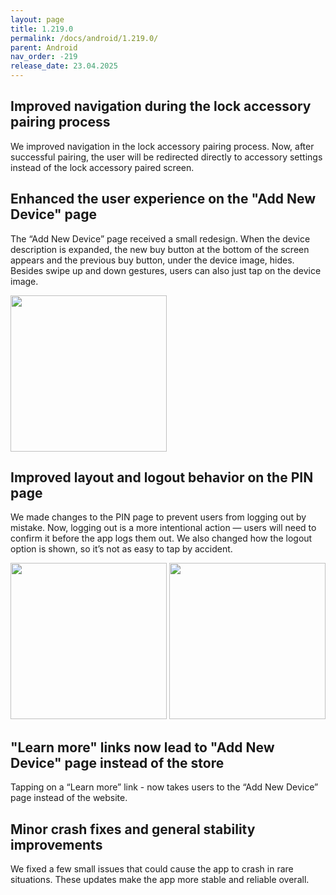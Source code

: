 ```yaml
---
layout: page
title: 1.219.0
permalink: /docs/android/1.219.0/
parent: Android
nav_order: -219
release_date: 23.04.2025
---
```


## Improved navigation during the lock accessory pairing process
We improved navigation in the lock accessory pairing process. Now, after successful pairing, the user will be redirected directly to accessory settings instead of the lock accessory paired screen.

## Enhanced the user experience on the "Add New Device" page
The “Add New Device” page received a small redesign. When the device description is expanded, the new buy button at the bottom of the screen appears and the previous buy button, under the device image, hides. Besides swipe up and down gestures, users can also just tap on the device image.

<img src="/tedee-release-notes/docs/android/assets/1.219.0_add_new_device_page_buy_button.png" width="250">

## Improved layout and logout behavior on the PIN page
We made changes to the PIN page to prevent users from logging out by mistake. Now, logging out is a more intentional action — users will need to confirm it before the app logs them out. We also changed how the logout option is shown, so it’s not as easy to tap by accident.

<img src="/tedee-release-notes/docs/android/assets/1.219.0_pin_page.png" width="250">
<img src="/tedee-release-notes/docs/android/assets/1.219.0_forget_pin_dialog.png" width="250">

## "Learn more" links now lead to "Add New Device" page instead of the store
Tapping on a “Learn more” link -  now takes users to the “Add New Device” page instead of the website.

## Minor crash fixes and general stability improvements
We fixed a few small issues that could cause the app to crash in rare situations. These updates make the app more stable and reliable overall.